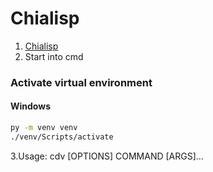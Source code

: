 # Chialisp
1. [Chialisp](https://chialisp.com/)
2. Start into cmd
### Activate virtual environment
#### Windows
```bash
py -m venv venv
./venv/Scripts/activate
```

3.Usage: cdv [OPTIONS] COMMAND [ARGS]...
